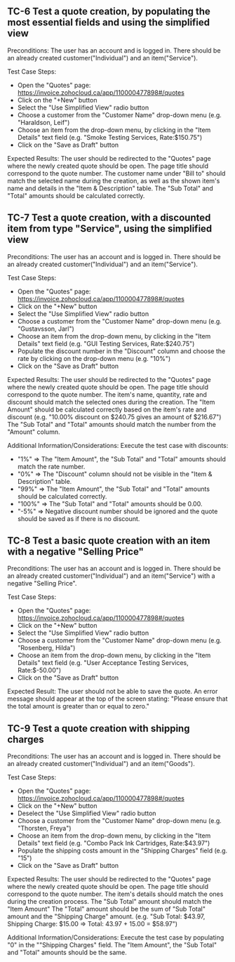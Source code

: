 ﻿## TC-6 Test a quote creation, by populating the most essential fields and using the simplified view
Preconditions:
The user has an account and is logged in.
There should be an already created customer("Individual") and an item("Service").

Test Case Steps:
- Open the "Quotes" page: https://invoice.zohocloud.ca/app/110000477898#/quotes
- Click on the "+New" button
- Select the "Use Simplified View" radio button
- Choose a customer from the "Customer Name" drop-down menu (e.g. "Haraldson, Leif")
- Choose an item from the drop-down menu, by clicking in the "Item Details" text field (e.g. "Smoke Testing Services, Rate:$150.75")
- Click on the "Save as Draft" button

Expected Results:
The user should be redirected to the "Quotes" page where the newly created quote should be open.
The page title should correspond to the quote number.
The customer name under "Bill to" should match the selected name during the creation, as well as the shown item's name and details in the "Item & Description" table.
The "Sub Total" and "Total" amounts should be calculated correctly.

  
## TC-7 Test a quote creation, with a discounted item from type "Service", using the simplified view
Preconditions:
The user has an account and is logged in.
There should be an already created customer("Individual") and an item("Service").

Test Case Steps:
- Open the "Quotes" page: https://invoice.zohocloud.ca/app/110000477898#/quotes
- Click on the "+New" button
- Select the "Use Simplified View" radio button
- Choose a customer from the "Customer Name" drop-down menu (e.g. "Gustavsson, Jarl")
- Choose an item from the drop-down menu, by clicking in the "Item Details" text field (e.g. "GUI Testing Services, Rate:$240.75")
- Populate the discount number in the "Discount" column and choose the rate by clicking on the drop-down menu (e.g. "10%") 
- Click on the "Save as Draft" button

Expected Results:
The user should be redirected to the "Quotes" page where the newly created quote should be open.
The page title should correspond to the quote number.
The item's name, quantity, rate and discount should match the selected ones during the creation.
The "Item Amount" should be calculated correctly based on the item's rate and discount (e.g. "10.00% discount on $240.75 gives an amount of $216.67")
The "Sub Total" and "Total" amounts should match the number from the "Amount" column.

Additional Information/Considerations:
Execute the test case with discounts:
- "1%" => The "Item Amount", the "Sub Total" and "Total" amounts should match the rate number.
- "0%" => The "Discount" column should not be visible in the "Item & Description" table.
- "99%" => The "Item Amount", the "Sub Total" and "Total" amounts should be calculated correctly.
- "100%" => The "Sub Total" and "Total" amounts should be 0.00.
- "-5%" => Negative discount number should be ignored and the quote should be saved as if there is no discount.


## TC-8 Test a basic quote creation with an item with a negative "Selling Price"
Preconditions:
The user has an account and is logged in. 
There should be an already created customer("Individual") and an item("Service") with a negative "Selling Price".

Test Case Steps:
- Open the "Quotes" page: https://invoice.zohocloud.ca/app/110000477898#/quotes
- Click on the "+New" button
- Select the "Use Simplified View" radio button
- Choose a customer from the "Customer Name" drop-down menu (e.g. "Rosenberg, Hilda")
- Choose an item from the drop-down menu, by clicking in the "Item Details" text field (e.g. "User Acceptance Testing Services, Rate:$-50.00")
- Click on the "Save as Draft" button

Expected Result:
The user should not be able to save the quote.
An error message should appear at the top of the screen stating: "Please ensure that the total amount is greater than or equal to zero."

## TC-9 Test a quote creation with shipping charges
Preconditions: 
The user has an account and is logged in.
There should be an already created customer("Individual") and an item("Goods").

Test Case Steps:
- Open the "Quotes" page: https://invoice.zohocloud.ca/app/110000477898#/quotes
- Click on the "+New" button
- Deselect the "Use Simplified View" radio button
- Choose a customer from the "Customer Name" drop-down menu (e.g. "Thorsten, Freya")
- Choose an item from the drop-down menu, by clicking in the "Item Details" text field (e.g. "Combo Pack Ink Cartridges, Rate:$43.97")
- Populate the shipping costs amount in the "Shipping Charges" field (e.g. "15")
- Click on the "Save as Draft" button

Expected Results:
The user should be redirected to the "Quotes" page where the newly created quote should be open.
The page title should correspond to the quote number.
The item's details should match the ones during the creation process.
The "Sub Total" amount should match the "Item Amount"
The "Total" amount should be the sum of "Sub Total" amount and the "Shipping Charge" amount. (e.g. "Sub Total: $43.97, Shipping Charge: $15.00 => Total: 43.97 + 15.00 = $58.97")

Additional Information/Considerations:
Execute the test case by populating "0" in the ""Shipping Charges" field. The "Item Amount", the "Sub Total" and "Total" amounts should be the same.